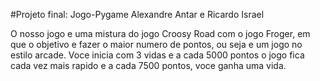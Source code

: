 #Projeto final: Jogo-Pygame
Alexandre Antar e Ricardo Israel

O nosso jogo e uma mistura do jogo Croosy Road com o jogo Froger, 
em que o objetivo e fazer o maior numero de pontos, ou seja e um jogo no estilo arcade.
Voce inicia com 3 vidas e a cada 5000 pontos o jogo fica cada vez mais rapido e a cada 7500
pontos, voce ganha uma vida.
